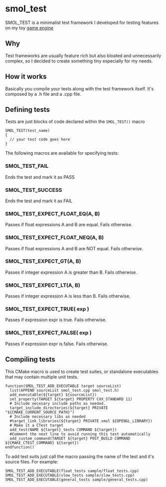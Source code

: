 # smol_test
SMOL_TEST is a minimalist test framework I developed for testing features on my toy [game engine](https://github.com/marciovmf/smol)

## Why
Test frameworks are usually feature rich but also bloated and unnecessarily complex, so I decided to create something tiny especially for my needs.


## How it works

Basically you compile your tests along with the test framework itself. It's composed by a .h file and a .cpp file. 

## Defining tests

Tests are just blocks of code declared within the `SMOL_TEST()` macro
```
SMOL_TEST(test_name)
{
  // your test code goes here
}
```


The following macros are available for specifying tests:

### SMOL_TEST_FAIL
Ends the test and mark it as PASS

### SMOL_TEST_SUCCESS 
Ends the test and mark it as FAIL

### SMOL_TEST_EXPECT_FLOAT_EQ(A, B)
Passes if float expressions A and B are equal. Fails otherwise.

### SMOL_TEST_EXPECT_FLOAT_NEQ(A, B)
Passes if float expressions A and B are NOT equal. Fails otherwise.

### SMOL_TEST_EXPECT_GT(A, B)
Passes if integer expression A is greater than B. Fails otherwise.

### SMOL_TEST_EXPECT_LT(A, B)
Passes if integer expression A is less than B. Fails otherwise.

### SMOL_TEST_EXPECT_TRUE( exp )
Passes if expression expr is true. Fails otherwise.

### SMOL_TEST_EXPECT_FALSE( exp )
Passes if expression expr is false. Fails otherwise.


## Compiling tests
This CMake macro is used to create test suites, or standalone executables that
may contain multiple unit tests.

````
function(SMOL_TEST_ADD_EXECUTABLE target sourceList)
  list(APPEND sourceList smol_test.cpp smol_test.h)
  add_executable(${target} ${sourceList})
  set_property(TARGET ${target} PROPERTY CXX_STANDARD 11)
  # Include necesary include paths as needed.
  target_include_directories(${target} PRIVATE "${CMAKE_CURRENT_SOURCE_PATH}")
  # Include necessary libs as needed 
  #target_link_libraries(${target} PRIVATE smol ${OPENGL_LIBRARY})
  # Make it a CTest target
  add_test(NAME ${target}_tests COMMAND ${target})
  #Comment the next line to avoid running this test automatically
  add_custom_command(TARGET ${target} POST_BUILD COMMAND ${CMAKE_CTEST_COMMAND} ${target})
endfunction()
````

To add test suits just call the macro passing the name of the test and it's
source files. For example:

````
SMOL_TEST_ADD_EXECUTABLE(float_tests sample/float_tests.cpp)
SMOL_TEST_ADD_EXECUTABLE(slow_tests sample/slow_tests.cpp)
SMOL_TEST_ADD_EXECUTABLE(general_tests sample/general_tests.cpp)
````

